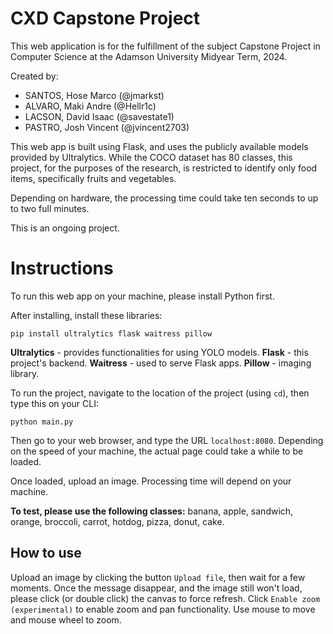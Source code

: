 # CXD Capstone Project

This web application is for the fulfillment of the subject Capstone Project in Computer Science at the Adamson University Midyear Term, 2024.

Created by:
* SANTOS, Hose Marco (@jmarkst)
* ALVARO, Maki Andre (@Hellr1c)
* LACSON, David Isaac (@savestate1)
* PASTRO, Josh Vincent (@jvincent2703) 

This web app is built using Flask, and uses the publicly available models provided by Ultralytics. While the COCO dataset has 80 classes, this project, for the purposes of the research, is restricted to identify only food items, specifically fruits and vegetables.

Depending on hardware, the processing time could take ten seconds to up to two full minutes.

This is an ongoing project.

# Instructions

To run this web app on your machine, please install Python first.

After installing, install these libraries:

```
pip install ultralytics flask waitress pillow
```

**Ultralytics** - provides functionalities for using YOLO models.
**Flask** - this project's backend.
**Waitress** - used to serve Flask apps.
**Pillow** - imaging library.

To run the project, navigate to the location of the project (using `cd`), then type this on your CLI:

```
python main.py
```

Then go to your web browser, and type the URL `localhost:8080`. Depending on the speed of your machine, the actual page could take a while to be loaded.

Once loaded, upload an image. Processing time will depend on your machine.

**To test, please use the following classes:** banana, apple, sandwich, orange, broccoli, carrot, hotdog, pizza, donut, cake.

## How to use

Upload an image by clicking the button `Upload file`, then wait for a few moments. Once the message disappear, and the image still won't load, please click (or double click) the canvas to force refresh. Click `Enable zoom (experimental)` to enable zoom and pan functionality. Use mouse to move and mouse wheel to zoom.
